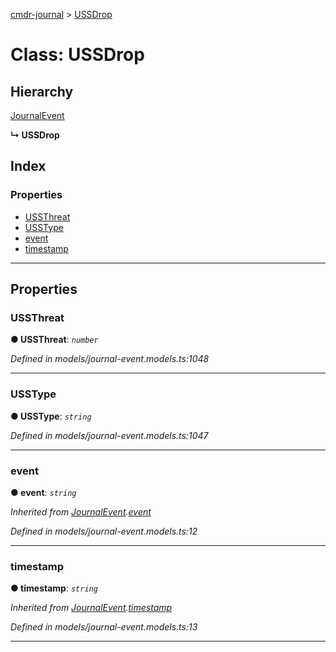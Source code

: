 [cmdr-journal](../README.md) > [USSDrop](../classes/ussdrop.md)



# Class: USSDrop

## Hierarchy


 [JournalEvent](journalevent.md)

**↳ USSDrop**







## Index

### Properties

* [USSThreat](ussdrop.md#ussthreat)
* [USSType](ussdrop.md#usstype)
* [event](ussdrop.md#event)
* [timestamp](ussdrop.md#timestamp)



---
## Properties
<a id="ussthreat"></a>

###  USSThreat

**●  USSThreat**:  *`number`* 

*Defined in models/journal-event.models.ts:1048*





___

<a id="usstype"></a>

###  USSType

**●  USSType**:  *`string`* 

*Defined in models/journal-event.models.ts:1047*





___

<a id="event"></a>

###  event

**●  event**:  *`string`* 

*Inherited from [JournalEvent](journalevent.md).[event](journalevent.md#event)*

*Defined in models/journal-event.models.ts:12*





___

<a id="timestamp"></a>

###  timestamp

**●  timestamp**:  *`string`* 

*Inherited from [JournalEvent](journalevent.md).[timestamp](journalevent.md#timestamp)*

*Defined in models/journal-event.models.ts:13*





___


